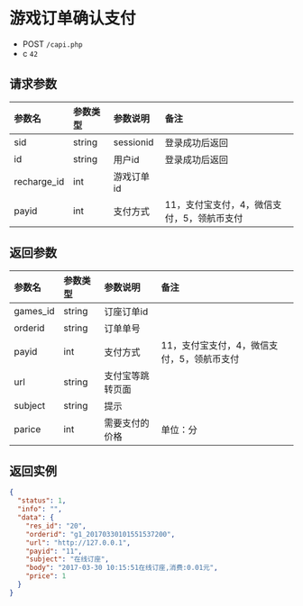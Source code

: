 # 游戏订单确认支付

* POST `/capi.php`
* c `42`

## 请求参数

| 参数名 | 参数类型 | 参数说明 | 备注 |
| :---- | :----| :----| :---- |
| sid | string | sessionid | 登录成功后返回 |
| id | string | 用户id | 登录成功后返回 |
| recharge_id | int | 游戏订单id |
| payid | int | 支付方式 | 11，支付宝支付，4，微信支付，5，领航币支付 |

## 返回参数

| 参数名 | 参数类型 | 参数说明 | 备注 |
| :---- | :----| :----| :---- |
| games_id | string | 订座订单id |
| orderid | string | 订单单号 |
| payid | int | 支付方式 | 11，支付宝支付，4，微信支付，5，领航币支付 |
| url | string | 支付宝等跳转页面 |
| subject | string | 提示 |
| parice | int | 需要支付的价格 | 单位：分 |

## 返回实例

```JSON
{
  "status": 1,
  "info": "",
  "data": {
    "res_id": "20",
    "orderid": "g1_20170330101551537200",
    "url": "http://127.0.0.1",
    "payid": "11",
    "subject": "在线订座",
    "body": "2017-03-30 10:15:51在线订座,消费:0.01元",
    "price": 1
  }
}
```
